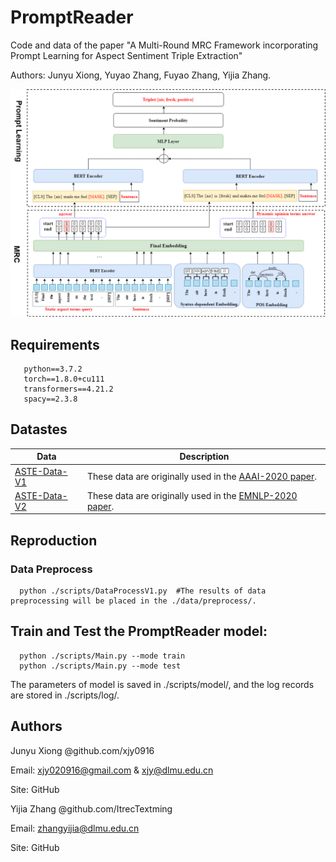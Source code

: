 # PromptReader

Code and data of the paper "A Multi-Round MRC Framework incorporating
Prompt Learning for Aspect Sentiment Triple
Extraction" 

Authors: 	Junyu Xiong, Yuyao Zhang, Fuyao Zhang, Yijia Zhang.

![Image text](https://github.com/xjy0916/PromptReader/blob/main/figure/fig3.png)

## Requirements

```
   python==3.7.2
   torch==1.8.0+cu111
   transformers==4.21.2
   spacy==2.3.8
```

## Datastes

| Data | Description | 
| --- | --- | 
| [ASTE-Data-V1](https://github.com/xuuuluuu/SemEval-Triplet-data/tree/master/ASTE-Data-V1-AAAI2020) | These data are originally used in the [AAAI-2020 paper](https://arxiv.org/pdf/1911.01616.pdf).
| [ASTE-Data-V2](https://github.com/xuuuluuu/SemEval-Triplet-data/tree/master/ASTE-Data-V2-EMNLP2020) | These data are originally used in the [EMNLP-2020 paper](https://arxiv.org/abs/2010.02609).

## Reproduction
### Data Preprocess

```
  python ./scripts/DataProcessV1.py  #The results of data preprocessing will be placed in the ./data/preprocess/.
```
## Train and Test the PromptReader model:

```
  python ./scripts/Main.py --mode train 
  python ./scripts/Main.py --mode test 
```
The parameters of model is saved in ./scripts/model/, and the log records are stored in ./scripts/log/.


## Authors
Junyu Xiong @github.com/xjy0916

Email: xjy020916@gmail.com & xjy@dlmu.edu.cn

Site: GitHub

Yijia Zhang @github.com/ItrecTextming

Email: zhangyijia@dlmu.edu.cn

Site: GitHub
